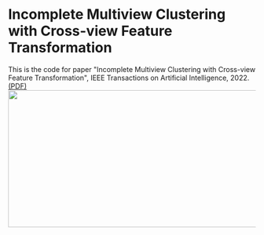 # Incomplete Multiview Clustering with Cross-view Feature Transformation

This is the code for paper "Incomplete Multiview Clustering with Cross-view Feature Transformation", IEEE Transactions on Artificial Intelligence, 2022. [(PDF)](https://ieeexplore.ieee.org/abstract/document/9667315)
<img src="https://github.com/liangnaiyao/CFTIMC/CFTIMC_Flowchart.png"  width="866" height="280" />
